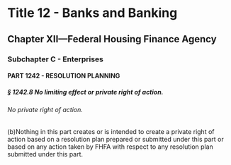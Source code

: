 
# Title 12 - Banks and Banking
## Chapter XII—Federal Housing Finance Agency
### Subchapter C - Enterprises
#### PART 1242 - RESOLUTION PLANNING
##### § 1242.8 No limiting effect or private right of action.
###### No private right of action.

(b)Nothing in this part creates or is intended to create a private right of action based on a resolution plan prepared or submitted under this part or based on any action taken by FHFA with respect to any resolution plan submitted under this part.
